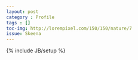 ```yaml
---
layout: post
category : Profile
tags : []
toc-img: http://lorempixel.com/150/150/nature/7
issue: Skeena
---
```

{% include JB/setup %}